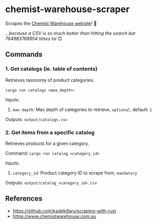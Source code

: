 # chemist-warehouse-scraper

Scrapes the [Chemist Warehouse website](https://www.chemistwarehouse.com.au)! 🦀

_...because a CSV is so much better than hitting the search bar 764983768954 times lol_ 🙃

## Commands

### 1. Get catalogs (ie. table of contents)

Retrieves taxonomy of product categories.

`cargo run catalogs <max_depth>`:

Inputs:

1. `max-depth`: Max depth of categories to retrieve, `optional`, default: `1`

Outputs: `output/catalogs.csv`

### 2. Get items from a specific catalog

Retrieves products for a given category.

Command: `cargo run catalog <category_id>`

Inputs:

1. `category_id`: Product category ID to scrape from, `mandatory`

Outputs: `output/catalog_<category_id>.csv`

## References

- https://github.com/kadekillary/scraping-with-rust
- https://www.chemistwarehouse.com.au
